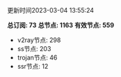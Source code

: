 更新时间2023-03-04 13:55:24

**总订阅: 73**
**总节点: 1163**
**有效节点: 559**
- v2ray节点: 298
- ss节点: 203
- trojan节点: 46
- ssr节点: 12
